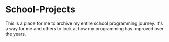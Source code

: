 # School-Projects

This is a place for me to archive my entire school programming journey. It's a way for me and others to look at how my programming has improved over the years.
